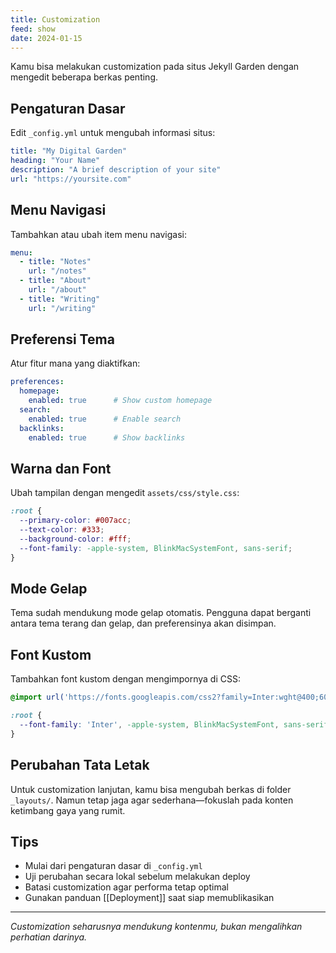 ```yaml
---
title: Customization
feed: show
date: 2024-01-15
---
```


Kamu bisa melakukan customization pada situs Jekyll Garden dengan mengedit beberapa berkas penting.

## Pengaturan Dasar

Edit `_config.yml` untuk mengubah informasi situs:

```yaml
title: "My Digital Garden"
heading: "Your Name"
description: "A brief description of your site"
url: "https://yoursite.com"
```

## Menu Navigasi

Tambahkan atau ubah item menu navigasi:

```yaml
menu:
  - title: "Notes"
    url: "/notes"
  - title: "About"
    url: "/about"
  - title: "Writing"
    url: "/writing"
```

## Preferensi Tema

Atur fitur mana yang diaktifkan:

```yaml
preferences:
  homepage:
    enabled: true      # Show custom homepage
  search:
    enabled: true      # Enable search
  backlinks:
    enabled: true      # Show backlinks
```

## Warna dan Font

Ubah tampilan dengan mengedit `assets/css/style.css`:

```css
:root {
  --primary-color: #007acc;
  --text-color: #333;
  --background-color: #fff;
  --font-family: -apple-system, BlinkMacSystemFont, sans-serif;
}
```

## Mode Gelap

Tema sudah mendukung mode gelap otomatis. Pengguna dapat berganti antara tema terang dan gelap, dan preferensinya akan disimpan.

## Font Kustom

Tambahkan font kustom dengan mengimpornya di CSS:

```css
@import url('https://fonts.googleapis.com/css2?family=Inter:wght@400;600&display=swap');

:root {
  --font-family: 'Inter', -apple-system, BlinkMacSystemFont, sans-serif;
}
```

## Perubahan Tata Letak

Untuk customization lanjutan, kamu bisa mengubah berkas di folder `_layouts/`. Namun tetap jaga agar sederhana—fokuslah pada konten ketimbang gaya yang rumit.

## Tips

- Mulai dari pengaturan dasar di `_config.yml`
- Uji perubahan secara lokal sebelum melakukan deploy
- Batasi customization agar performa tetap optimal
- Gunakan panduan [[Deployment]] saat siap memublikasikan

---

*Customization seharusnya mendukung kontenmu, bukan mengalihkan perhatian darinya.*

